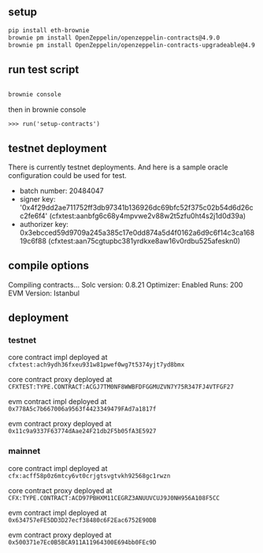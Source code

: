 ## setup

```bash
pip install eth-brownie
brownie pm install OpenZeppelin/openzeppelin-contracts@4.9.0
brownie pm install OpenZeppelin/openzeppelin-contracts-upgradeable@4.9.3
```

## run test script

```bash

brownie console
```

then in brownie console

```
>>> run('setup-contracts')
```

## testnet deployment

There is currently testnet deployments. And here is a sample oracle configuration could be used for test.

- batch number: 20484047
- signer key: '0x4f29dd2ae711752ff3db97341b136926dc69bfc52f375c02b54d6d26cc2fe6f4' (cfxtest:aanbfg6c68y4mpvwe2v88w2t5zfu0ht4s2j1d0d39a)
- authorizer key: 0x3ebcced59d9709a245a385c17e0dd874a5d4f0162a6d9c6f14c3ca16819c6f88 (cfxtest:aan75cgtupbc381yrdkxe8aw16v0rdbu525afeskn0)

## compile options

Compiling contracts...
  Solc version: 0.8.21
  Optimizer: Enabled  Runs: 200
  EVM Version: Istanbul

## deployment

### testnet

core contract impl deployed at `cfxtest:ach9ydh36fxeu931w81pwef0wg7t5374yjt7yd8bmx`

core contract proxy deployed at `CFXTEST:TYPE.CONTRACT:ACGJ7TM0NF8WWBFDFGGMUZVN7Y75R347FJ4VTFGF27`

evm contract impl deployed at `0x778A5c7b667006a9563f4423349479FAd7a1817f`

evm contract proxy deployed at `0x11c9a9337F63774dAae24F21db2F5b05fA3E5927`

### mainnet

core contract impl deployed at `cfx:acff58p0z6mtcy6vt0crjgtsvgtvkh92568gc1rwzn`

core contract proxy deployed at `CFX:TYPE.CONTRACT:ACD97PBHXM11CEGRZ3ANUUVCUJ9J0NH956A108F5CC`

evm contract impl deployed at `0x634757eFE5DD3D27ecf38480c6F2Eac6752E90DB`

evm contract proxy deployed at `0x500371e7Ec0B5BCA911A11964300E694bb0FEc9D`
